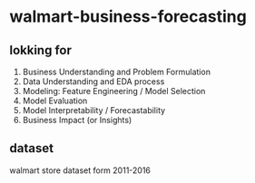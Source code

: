 # walmart-business-forecasting

## lokking for 
1. Business Understanding and Problem Formulation
2. Data Understanding  and EDA process
3. Modeling: Feature Engineering / Model Selection
4. Model Evaluation
5. Model Interpretability / Forecastability
6. Business Impact (or Insights)

## dataset 
walmart store dataset form 2011-2016
